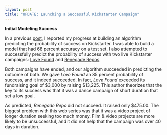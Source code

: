 ```yaml
---
layout: post
title: "UPDATE: Launching a Successful Kickstarter Campaign"
---
```


**Initial Modeling Success**

In a previous [post](https://mistercoffey.github.io/Kickster/), I reported my progress at building an algorithm predicting the probability of success on Kickstarter. I was able to build a model that had 68 percent accuracy on a test set. I also attempted to successfully predict the probability of success with two live Kickstarter campaigns: [Love Found](https://www.kickstarter.com/projects/makehistory/lovefound-by-jon-rua) and [Renegade Repos](https://www.kickstarter.com/projects/1707992326/renegade-repos-web-show?ref=nav_search).

Both campaigns have ended, and our algorithm succeeded in predicting the outcome of both. We gave *Love Found* an 85 percent probability of success, and it indeed succeeded. In fact, *Love Found* exceeded its fundraising goal of $3,000 by raising $13,225. This author theorizes that the key to its success was that it was a dance campaign of short duration that set a low goal.

As predicted, *Renegade Repo* did not succeed. It raised only $475.00. The biggest problem with this web series was that it was a video project of longer duration seeking too much money. Film & video projects are more likely to be unsuccessful, and it did not help that the campaign was over 40 days in duration.

